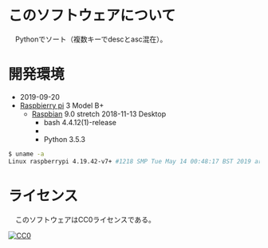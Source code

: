 ﻿# このソフトウェアについて

　Pythonでソート（複数キーでdescとasc混在）。

# 開発環境

* <time datetime="2019-09-20T13:13:34+0900">2019-09-20</time>
* [Raspbierry pi](https://ja.wikipedia.org/wiki/Raspberry_Pi) 3 Model B+
    * [Raspbian](https://www.raspberrypi.org/downloads/raspbian/) 9.0 stretch 2018-11-13 Desktop
        * bash 4.4.12(1)-release
        * 
        * Python 3.5.3

```sh
$ uname -a
Linux raspberrypi 4.19.42-v7+ #1218 SMP Tue May 14 00:48:17 BST 2019 armv7l GNU/Linux
```

# ライセンス

　このソフトウェアはCC0ライセンスである。

[![CC0](http://i.creativecommons.org/p/zero/1.0/88x31.png "CC0")](http://creativecommons.org/publicdomain/zero/1.0/deed.ja)

